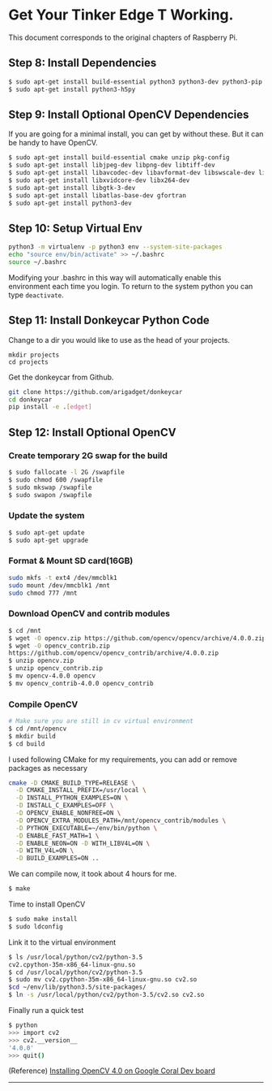# Get Your Tinker Edge T Working.

This document corresponds to the original chapters of Raspberry Pi.

## Step 8: Install Dependencies

```bash
$ sudo apt-get install build-essential python3 python3-dev python3-pip python3-virtualenv python3-numpy python3-pandas i2c-tools avahi-utils joystick libopenjp2-7-dev libtiff5-dev gfortran libatlas-base-dev libopenblas-dev libhdf5-serial-dev git
$ sudo apt-get install python3-h5py
```

## Step 9: Install Optional OpenCV Dependencies

If you are going for a minimal install, you can get by without these. But it can be handy to have OpenCV.

```bash
$ sudo apt-get install build-essential cmake unzip pkg-config 
$ sudo apt-get install libjpeg-dev libpng-dev libtiff-dev 
$ sudo apt-get install libavcodec-dev libavformat-dev libswscale-dev libv4l-dev
$ sudo apt-get install libxvidcore-dev libx264-dev 
$ sudo apt-get install libgtk-3-dev 
$ sudo apt-get install libatlas-base-dev gfortran 
$ sudo apt-get install python3-dev
```

##  Step 10: Setup Virtual Env

```bash
python3 -m virtualenv -p python3 env --system-site-packages
echo "source env/bin/activate" >> ~/.bashrc
source ~/.bashrc
```
Modifying your .bashrc in this way will automatically enable this environment each time you login. To return to the system python you can type `deactivate`.

##  Step 11: Install Donkeycar Python Code

Change to a dir you would like to use as the head of your projects.

```
mkdir projects
cd projects
```

Get the donkeycar from Github.

```bash
git clone https://github.com/arigadget/donkeycar
cd donkeycar
pip install -e .[edget]
```

##  Step 12: Install Optional OpenCV

### Create temporary 2G swap for the build
```bash
$ sudo fallocate -l 2G /swapfile 
$ sudo chmod 600 /swapfile 
$ sudo mkswap /swapfile 
$ sudo swapon /swapfile
```
### Update the system
```bash
$ sudo apt-get update
$ sudo apt-get upgrade
```
### Format & Mount SD card(16GB)
```bash
sudo mkfs -t ext4 /dev/mmcblk1
sudo mount /dev/mmcblk1 /mnt
sudo chmod 777 /mnt
```
### Download OpenCV and contrib modules
```bash
$ cd /mnt
$ wget -O opencv.zip https://github.com/opencv/opencv/archive/4.0.0.zip
$ wget -O opencv_contrib.zip
https://github.com/opencv/opencv_contrib/archive/4.0.0.zip
$ unzip opencv.zip
$ unzip opencv_contrib.zip
$ mv opencv-4.0.0 opencv
$ mv opencv_contrib-4.0.0 opencv_contrib
```
### Compile OpenCV
```bash
# Make sure you are still in cv virtual environment 
$ cd /mnt/opencv 
$ mkdir build 
$ cd build
```
I used following CMake for my requirements, you can add or remove packages as necessary
```bash
cmake -D CMAKE_BUILD_TYPE=RELEASE \
  -D CMAKE_INSTALL_PREFIX=/usr/local \
  -D INSTALL_PYTHON_EXAMPLES=ON \
  -D INSTALL_C_EXAMPLES=OFF \
  -D OPENCV_ENABLE_NONFREE=ON \
  -D OPENCV_EXTRA_MODULES_PATH=/mnt/opencv_contrib/modules \
  -D PYTHON_EXECUTABLE=~/env/bin/python \
  -D ENABLE_FAST_MATH=1 \
  -D ENABLE_NEON=ON -D WITH_LIBV4L=ON \
  -D WITH_V4L=ON \
  -D BUILD_EXAMPLES=ON ..
```
We can compile now, it took about 4 hours for me.
```bash
$ make
```
Time to install OpenCV
```bash
$ sudo make install
$ sudo ldconfig
```
Link it to the virtual environment
```bash
$ ls /usr/local/python/cv2/python-3.5
cv2.cpython-35m-x86_64-linux-gnu.so
$ cd /usr/local/python/cv2/python-3.5
$ sudo mv cv2.cpython-35m-x86_64-linux-gnu.so cv2.so 
$cd ~/env/lib/python3.5/site-packages/
$ ln -s /usr/local/python/cv2/python-3.5/cv2.so cv2.so
```
Finally run a quick test
```bash
$ python
>>> import cv2
>>> cv2.__version__
'4.0.0'
>>> quit()
```
(Reference)
[Installing OpenCV 4.0 on Google Coral Dev board](https://medium.com/@balaji_85683/installing-opencv-4-0-on-google-coral-dev-board-5c3a69d7f52f)

----

